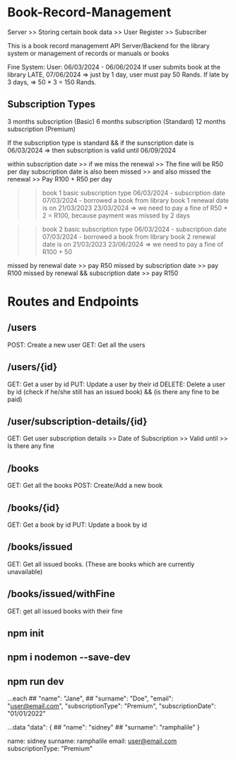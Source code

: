 # Book-Record-Management

Server >> Storing certain book data
       >> User Register
       >> Subscriber


This is a book record management API Server/Backend for the library system or management of records or manuals or books

Fine System:
User: 06/03/2024 - 06/06/2024
If user submits book at the library LATE, 07/06/2024 => just by 1 day, user must pay 50 Rands. If late by 3 days, => 50 * 3 = 150 Rands.

## Subscription Types
3 months subscription (Basic)
6 months subscription (Standard)
12 months subscription (Premium)


If the subscription type is standard && if the sunscription date is 06/03/2024
=> then subscription is valid until 06/09/2024

within subscription date >> if we miss the renewal >> The fine will be R50 per day 
subscription date is also been missed >> and also missed the renewal >> Pay R100 + R50 per day

>> book 1
>> basic subscription type
>> 06/03/2024  - subscription date
>> 07/03/2024 - borrowed a book from library
>> book 1 renewal date is on 21/03/2023
>> 23/03/2024 => we need to pay a fine of R50 * 2 = R100, because payment was missed by 2 days

>> book 2
>> basic subscription type
>> 06/03/2024  - subscription date
>> 07/03/2024 - borrowed a book from library
>> book 2 renewal date is on 21/03/2023
>> 23/06/2024 => we need to pay a fine of R100 + 50

missed by renewal date >> pay R50
missed by subscription date >> pay R100
missed by renewal && subscription date >> pay R150








# Routes and Endpoints

## /users
POST: Create a new user
GET: Get all the users

## /users/{id}
GET: Get a user by id
PUT: Update a user by their id
DELETE: Delete a user by id (check if he/she still has an issued book) && (is there any fine to be paid)

## /user/subscription-details/{id}
GET: Get user subscription details
       >> Date of Subscription
       >> Valid until
       >> Is there any fine

## /books
GET: Get all the books
POST: Create/Add a new book

## /books/{id}
GET: Get a book by id
PUT: Update a book by id

## /books/issued
GET: Get all issued books. (These are books which are currently unavailable)

## /books/issued/withFine
GET: get all issued books with their fine




## npm init
## npm i nodemon --save-dev
## npm run dev



...each
     ## "name": "Jane",
     ## "surname": "Doe",
      "email": "user@email.com",
      "subscriptionType": "Premium",
      "subscriptionDate": "01/01/2022"


...data
   "data": {
       ## "name": "sidney"
       ## "surname": "ramphalile"
   }

name: sidney
surname: ramphalile
email: user@email.com
subscriptionType: "Premium"
